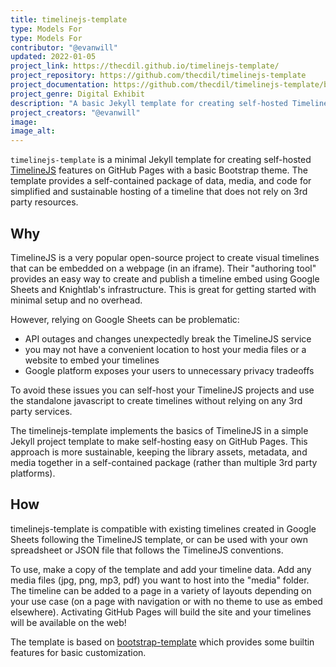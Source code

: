```yaml
---
title: timelinejs-template
type: Models For
type: Models For
contributor: "@evanwill"
updated: 2022-01-05
project_link: https://thecdil.github.io/timelinejs-template/ 
project_repository: https://github.com/thecdil/timelinejs-template 
project_documentation: https://github.com/thecdil/timelinejs-template/blob/main/docs/timeline.md 
project_genre: Digital Exhibit
description: "A basic Jekyll template for creating self-hosted TimelineJS on GitHub Pages."
project_creators: "@evanwill"
image:
image_alt:
---
```


`timelinejs-template` is a minimal Jekyll template for creating self-hosted [TimelineJS](https://timeline.knightlab.com/) features on GitHub Pages with a basic Bootstrap theme. 
The template provides a self-contained package of data, media, and code for simplified and sustainable hosting of a timeline that does not rely on 3rd party resources.

## Why

TimelineJS is a very popular open-source project to create visual timelines that can be embedded on a webpage (in an iframe). 
Their "authoring tool" provides an easy way to create and publish a timeline embed using Google Sheets and Knightlab's infrastructure. 
This is great for getting started with minimal setup and no overhead.

However, relying on Google Sheets can be problematic:

- API outages and changes unexpectedly break the TimelineJS service
- you may not have a convenient location to host your media files or a website to embed your timelines
- Google platform exposes your users to unnecessary privacy tradeoffs

To avoid these issues you can self-host your TimelineJS projects and use the standalone javascript to create timelines without relying on any 3rd party services.

The timelinejs-template implements the basics of TimelineJS in a simple Jekyll project template to make self-hosting easy on GitHub Pages. 
This approach is more sustainable, keeping the library assets, metadata, and media together in a self-contained package (rather than multiple 3rd party platforms).

## How

timelinejs-template is compatible with existing timelines created in Google Sheets following the TimelineJS template, or can be used with your own spreadsheet or JSON file that follows the TimelineJS conventions.

To use, make a copy of the template and add your timeline data. 
Add any media files (jpg, png, mp3, pdf) you want to host into the "media" folder.
The timeline can be added to a page in a variety of layouts depending on your use case (on a page with navigation or with no theme to use as embed elsewhere).
Activating GitHub Pages will build the site and your timelines will be available on the web!

The template is based on [bootstrap-template](https://github.com/thecdil/bootstrap-template) which provides some builtin features for basic customization.
